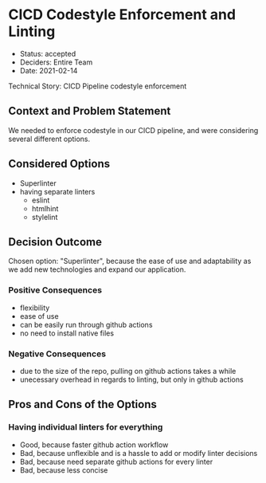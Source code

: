 # CICD Codestyle Enforcement and Linting

- Status: accepted
- Deciders: Entire Team
- Date: 2021-02-14

Technical Story: CICD Pipeline codestyle enforcement

## Context and Problem Statement

We needed to enforce codestyle in our CICD pipeline, and were considering several different options.

## Considered Options

- Superlinter
- having separate linters
  - eslint
  - htmlhint
  - stylelint

## Decision Outcome

Chosen option: "Superlinter", because the ease of use and adaptability as we add new technologies and expand our application.

### Positive Consequences <!-- optional -->

- flexibility
- ease of use
- can be easily run through github actions
- no need to install native files

### Negative Consequences <!-- optional -->

- due to the size of the repo, pulling on github actions takes a while
- unecessary overhead in regards to linting, but only in github actions

## Pros and Cons of the Options <!-- optional -->

### Having individual linters for everything

- Good, because faster github action workflow
- Bad, because unflexible and is a hassle to add or modify linter decisions
- Bad, because need separate github actions for every linter
- Bad, because less concise

